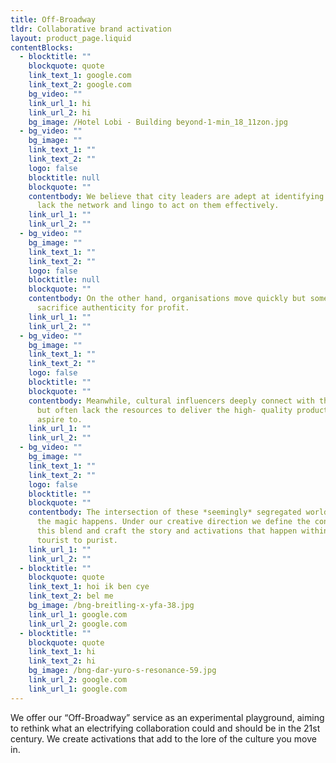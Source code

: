 ```yaml
---
title: Off-Broadway
tldr: Collaborative brand activation
layout: product_page.liquid
contentBlocks:
  - blocktitle: ""
    blockquote: quote
    link_text_1: google.com
    link_text_2: google.com
    bg_video: ""
    link_url_1: hi
    link_url_2: hi
    bg_image: /Hotel Lobi - Building beyond-1-min_18_11zon.jpg
  - bg_video: ""
    bg_image: ""
    link_text_1: ""
    link_text_2: ""
    logo: false
    blocktitle: null
    blockquote: ""
    contentbody: We believe that city leaders are adept at identifying needs but may
      lack the network and lingo to act on them effectively.
    link_url_1: ""
    link_url_2: ""
  - bg_video: ""
    bg_image: ""
    link_text_1: ""
    link_text_2: ""
    logo: false
    blocktitle: null
    blockquote: ""
    contentbody: On the other hand, organisations move quickly but sometimes
      sacrifice authenticity for profit.
    link_url_1: ""
    link_url_2: ""
  - bg_video: ""
    bg_image: ""
    link_text_1: ""
    link_text_2: ""
    logo: false
    blocktitle: ""
    blockquote: ""
    contentbody: Meanwhile, cultural influencers deeply connect with their audience
      but often lack the resources to deliver the high- quality productions they
      aspire to.
    link_url_1: ""
    link_url_2: ""
  - bg_video: ""
    bg_image: ""
    link_text_1: ""
    link_text_2: ""
    logo: false
    blocktitle: ""
    blockquote: ""
    contentbody: The intersection of these *seemingly* segregated worlds, is where
      the magic happens. Under our creative direction we define the contours of
      this blend and craft the story and activations that happen within. From
      tourist to purist.
    link_url_1: ""
    link_url_2: ""
  - blocktitle: ""
    blockquote: quote
    link_text_1: hoi ik ben cye
    link_text_2: bel me
    bg_image: /bng-breitling-x-yfa-38.jpg
    link_url_1: google.com
    link_url_2: google.com
  - blocktitle: ""
    blockquote: quote
    link_text_1: hi
    link_text_2: hi
    bg_image: /bng-dar-yuro-s-resonance-59.jpg
    link_url_2: google.com
    link_url_1: google.com
---
```


We offer our “Off-Broadway” service as an experimental playground, aiming to
rethink what an electrifying collaboration could and should be in the 21st century.
We create activations that add to the lore of the culture you move in.